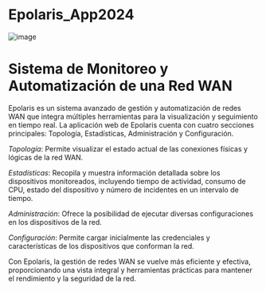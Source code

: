# Epolaris_App2024
![image](https://github.com/Edwix01/Epolaris_App2024/assets/115038833/9e753614-632b-4035-8af1-962ad7f7a9fd)

# Sistema de Monitoreo y Automatización de una Red WAN

Epolaris es un sistema avanzado de gestión y automatización de redes WAN que integra múltiples herramientas para la visualización y seguimiento en tiempo real. La aplicación web de Epolaris cuenta con cuatro secciones principales: Topología, Estadísticas, Administración y Configuración.

*Topología*: Permite visualizar el estado actual de las conexiones físicas y lógicas de la red WAN.

*Estadísticas*: Recopila y muestra información detallada sobre los dispositivos monitoreados, incluyendo tiempo de actividad, consumo de CPU, estado del dispositivo y número de incidentes en un intervalo de tiempo.

*Administración*: Ofrece la posibilidad de ejecutar diversas configuraciones en los dispositivos de la red.

*Configuración*: Permite cargar inicialmente las credenciales y características de los dispositivos que conforman la red.

Con Epolaris, la gestión de redes WAN se vuelve más eficiente y efectiva, proporcionando una vista integral y herramientas prácticas para mantener el rendimiento y la seguridad de la red.







